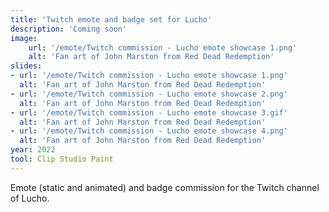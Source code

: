```yaml
---
title: 'Twitch emote and badge set for Lucho'
description: 'Coming soon'
image:
    url: '/emote/Twitch commission - Lucho emote showcase 1.png'
    alt: 'Fan art of John Marston from Red Dead Redemption'
slides:
- url: '/emote/Twitch commission - Lucho emote showcase 1.png'
  alt: 'Fan art of John Marston from Red Dead Redemption'
- url: '/emote/Twitch commission - Lucho emote showcase 2.png'
  alt: 'Fan art of John Marston from Red Dead Redemption'
- url: '/emote/Twitch commission - Lucho emote showcase 3.gif'
  alt: 'Fan art of John Marston from Red Dead Redemption'
- url: '/emote/Twitch commission - Lucho emote showcase 4.png'
  alt: 'Fan art of John Marston from Red Dead Redemption'
year: 2022
tool: Clip Studio Paint
---
```


Emote (static and animated) and badge commission for the Twitch channel of Lucho.